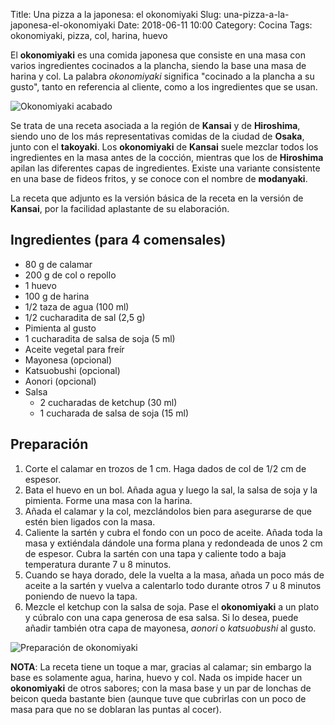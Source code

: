 Title: Una pizza a la japonesa: el okonomiyaki
Slug: una-pizza-a-la-japonesa-el-okonomiyaki
Date: 2018-06-11 10:00
Category: Cocina
Tags: okonomiyaki, pizza, col, harina, huevo



El **okonomiyaki** es una comida japonesa que consiste en una masa con varios ingredientes cocinados a la plancha, siendo la base una masa de harina y col. La palabra *okonomiyaki* significa "cocinado a la plancha a su gusto", tanto en referencia al cliente, como a los ingredientes que se usan.

![Okonomiyaki acabado]({static}/images/okonomiyaki_acabado.jpg)

Se trata de una receta asociada a la región de **Kansai** y de **Hiroshima**, siendo uno de los más representativas comidas de la ciudad de **Osaka**, junto con el **takoyaki**. Los **okonomiyaki** de **Kansai** suele mezclar todos los ingredientes en la masa antes de la cocción, mientras que los de **Hiroshima** apilan las diferentes capas de ingredientes. Existe una variante consistente en una base de fideos fritos, y se conoce con el nombre de **modanyaki**.

La receta que adjunto es la versión básica de la receta en la versión de **Kansai**, por la facilidad aplastante de su elaboración.

## Ingredientes (para 4 comensales)

* 80 g de calamar
* 200 g de col o repollo
* 1 huevo
* 100 g de harina
* 1/2 taza de agua (100 ml)
* 1/2 cucharadita de sal (2,5 g)
* Pimienta al gusto
* 1 cucharadita de salsa de soja (5 ml)
* Aceite vegetal para freír
* Mayonesa (opcional)
* Katsuobushi (opcional)
* Aonori (opcional)
* Salsa
    * 2 cucharadas de ketchup (30 ml)
    * 1 cucharada de salsa de soja (15 ml)

## Preparación

1. Corte el calamar en trozos de 1 cm. Haga dados de col de 1/2 cm de espesor.
2. Bata el huevo en un bol. Añada agua y luego la sal, la salsa de soja y la pimienta. Forme una masa con la harina.
3. Añada el calamar y la col, mezclándolos bien para asegurarse de que estén bien ligados con la masa.
4. Caliente la sartén y cubra el fondo con un poco de aceite. Añada toda la masa y extiéndala dándole una forma plana y redondeada de unos 2 cm de espesor. Cubra la sartén con una tapa y caliente todo a baja temperatura durante 7 u 8 minutos.
5. Cuando se haya dorado, dele la vuelta a la masa, añada un poco más de aceite a la sartén y vuelva a calentarlo todo durante otros 7 u 8 minutos poniendo de nuevo la tapa.
6. Mezcle el ketchup con la salsa de soja. Pase el **okonomiyaki** a un plato y cúbralo con una capa generosa de esa salsa. Si lo desea, puede añadir también otra capa de mayonesa, *aonori* o *katsuobushi* al gusto.

![Preparación de okonomiyaki]({static}/images/okonomiyaki_preparacion.jpg)

**NOTA**: La receta tiene un toque a mar, gracias al calamar; sin embargo la base es solamente agua, harina, huevo y col. Nada os impide hacer un **okonomiyaki** de otros sabores; con la masa base y un par de lonchas de beicon queda bastante bien (aunque tuve que cubrirlas con un poco de masa para que no se doblaran las puntas al cocer).
